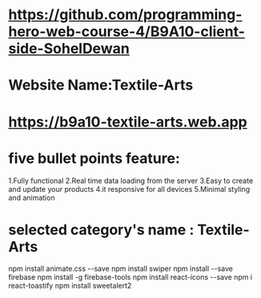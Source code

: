 # https://github.com/programming-hero-web-course-4/B9A10-client-side-SohelDewan

# Website Name:Textile-Arts
# https://b9a10-textile-arts.web.app
# five bullet points feature:
1.Fully functional
2.Real time data loading from the server
3.Easy to create and update your products
4.it responsive for all devices
5.Minimal styling and animation
# selected category's name : Textile-Arts

npm install animate.css --save
npm install swiper
npm install --save firebase
npm install -g firebase-tools
npm install react-icons --save
npm i react-toastify
npm install sweetalert2
